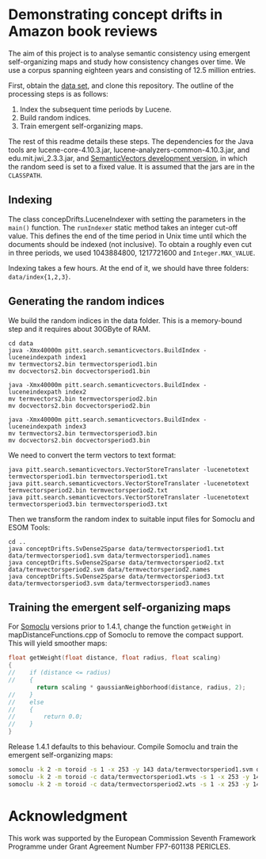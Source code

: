 Demonstrating concept drifts in Amazon book reviews
===================================================

The aim of this project is to analyse semantic consistency using emergent self-organizing maps and study how consistency changes over time. We use a corpus spanning eighteen years and consisting of 12.5 million entries. 

First, obtain the [data set](http://snap.stanford.edu/data/amazon/amazon_readme.txt), and clone this repository. The outline of the processing steps is as follows:

1. Index the subsequent time periods by Lucene.
2. Build random indices.
3. Train emergent self-organizing maps.

The rest of this readme details these steps. The dependencies for the Java tools are lucene-core-4.10.3.jar, lucene-analyzers-common-4.10.3.jar, and edu.mit.jwi_2.3.3.jar, and [SemanticVectors development version](https://code.google.com/p/semanticvectors/source/checkout), in which the random seed is set to a fixed value. It is assumed that the jars are in the ``CLASSPATH``.

Indexing
--------
The class concepDrifts.LuceneIndexer with setting the parameters in the ``main()`` function. The ``runIndexer`` static method takes an integer cut-off value. This defines the end of the time period in Unix time until which the documents should be indexed (not inclusive). To obtain a roughly even cut in three periods, we used 1043884800, 1217721600 and ``Integer.MAX_VALUE``.

Indexing takes a few hours. At the end of it, we should have three folders: ``data/index{1,2,3}``.

Generating the random indices
---------------------------------------
We build the random indices in the data folder. This is a memory-bound step and it requires about 30GByte of RAM.

    cd data
    java -Xmx40000m pitt.search.semanticvectors.BuildIndex -luceneindexpath index1
    mv termvectors2.bin termvectorsperiod1.bin
    mv docvectors2.bin docvectorsperiod1.bin

    java -Xmx40000m pitt.search.semanticvectors.BuildIndex -luceneindexpath index2
    mv termvectors2.bin termvectorsperiod2.bin
    mv docvectors2.bin docvectorsperiod2.bin

    java -Xmx40000m pitt.search.semanticvectors.BuildIndex -luceneindexpath index3
    mv termvectors2.bin termvectorsperiod3.bin
    mv docvectors2.bin docvectorsperiod3.bin

We need to convert the term vectors to text format:

    java pitt.search.semanticvectors.VectorStoreTranslater -lucenetotext termvectorsperiod1.bin termvectorsperiod1.txt
    java pitt.search.semanticvectors.VectorStoreTranslater -lucenetotext termvectorsperiod2.bin termvectorsperiod2.txt
    java pitt.search.semanticvectors.VectorStoreTranslater -lucenetotext termvectorsperiod3.bin termvectorsperiod3.txt
    
Then we transform the random index to suitable input files for Somoclu and ESOM Tools:

    cd ..
    java conceptDrifts.SvDense2Sparse data/termvectorsperiod1.txt data/termvectorsperiod1.svm data/termvectorsperiod1.names
    java conceptDrifts.SvDense2Sparse data/termvectorsperiod2.txt data/termvectorsperiod2.svm data/termvectorsperiod2.names
    java conceptDrifts.SvDense2Sparse data/termvectorsperiod3.txt data/termvectorsperiod3.svm data/termvectorsperiod3.names

Training the emergent self-organizing maps
------------------------------------------
For [Somoclu](https://peterwittek.github.io/somoclu/) versions prior to 1.4.1, change the function ``getWeight`` in mapDistanceFunctions.cpp of Somoclu to remove the compact support. This will yield smoother maps:

```cpp
float getWeight(float distance, float radius, float scaling)
{
//    if (distance <= radius)
//    {
        return scaling * gaussianNeighborhood(distance, radius, 2);
//    }
//    else
//    {
//        return 0.0;
//    }
}
```

Release 1.4.1 defaults to this behaviour. Compile Somoclu and train the emergent self-organizing maps:

```bash
somoclu -k 2 -m toroid -s 1 -x 253 -y 143 data/termvectorsperiod1.svm data/termvectorsperiod1
somoclu -k 2 -m toroid -c data/termvectorsperiod1.wts -s 1 -x 253 -y 143 data/termvectorsperiod2.svm data/termvectorsperiod2
somoclu -k 2 -m toroid -c data/termvectorsperiod2.wts -s 1 -x 253 -y 143 data/termvectorsperiod3.svm data/termvectorsperiod3
```

Acknowledgment
===
This work was supported by the European Commission Seventh Framework Programme under Grant Agreement Number FP7-601138 PERICLES.
